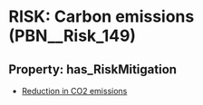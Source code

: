 # RISK: __Carbon emissions__ (PBN__Risk_149)

## Property: has_RiskMitigation

* [Reduction in CO2 emissions](PBN__RiskMitigation_184)

